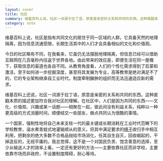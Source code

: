 ```yaml
---
layout: cover
title: 社区
summary: 维基百科上说，社区一词源于拉丁语，原意是亲密的关系和共同的东西。这种直戳本质的描述更加符合我对社区的理解。
category: note
---
```


维基百科上说，社区是指有共同文化的居住于同一区域的人群。它具备天然的地理隔离，因为信息流通受限，长期生活其中的人们才会具备相似的文化和价值观。

今日的社区略有不同，在我看来，它虽仍无法摆脱地理隔离，但信息已经可以借助互联网在几百毫秒内往返于世界各地。由此带来的效应是，即便生活在同一屋檐下，获取信息的渠道也各自不同。从教育角度看，人们的个性化需求得到了启蒙和激活，至于如何进一步挖掘深度，甚至将其发展为专业，高等教育是绝对满足不了的，它的专业架构继承自工业时代，制度牵制臃肿的组织而无法迅速适应新的需求。

维基百科上还说，社区一词源于拉丁语，原意是亲密的关系和共同的东西。这种直戳本质的描述更加符合我对社区的理解。在社区中，人们是因为共同的东西——文化、价值观、兴趣或某一话题——相聚在一起，彼此间没有利益关系，纯粹以一种更高级的方式消磨时间，顺便结交一些朋友，做点共同认为很酷的事情。

一个国家，强制性地将自己未来支柱一代的最关键成长期消耗在工业时代范畴下的学校教育，温水煮青蛙式地灌输顺从的意义，将其中满足要求的[棋子](/note/cards.html)收归手中相互利用，把剩余的绝大多数不合格品抛给市场消化，任其自生自灭，回收崛起的，干掉造反的，无视平庸的。我总觉得，这不是一个对国民负责、饱含善意的选择，至少从输送人才的效率上看，一定还有更好的方法——主要依靠社区而非学校，主要依靠市场而非政府，不设置制度障碍，耐心等待。
